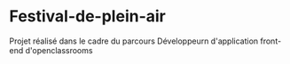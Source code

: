 # Festival-de-plein-air
Projet réalisé dans le cadre du parcours Développeurn d'application front-end d'openclassrooms
